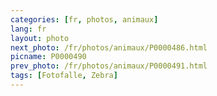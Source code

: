 ```yaml
---
categories: [fr, photos, animaux]
lang: fr
layout: photo
next_photo: /fr/photos/animaux/P0000486.html
picname: P0000490
prev_photo: /fr/photos/animaux/P0000491.html
tags: [Fotofalle, Zebra]
---
```

